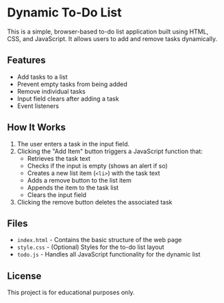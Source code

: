 # Dynamic To-Do List

This is a simple, browser-based to-do list application built using HTML, CSS, and JavaScript. It allows users to add and remove tasks dynamically.

## Features

- Add tasks to a list
- Prevent empty tasks from being added
- Remove individual tasks
- Input field clears after adding a task
- Event listeners

## How It Works

1. The user enters a task in the input field.
2. Clicking the "Add Item" button triggers a JavaScript function that:
   - Retrieves the task text
   - Checks if the input is empty (shows an alert if so)
   - Creates a new list item (`<li>`) with the task text
   - Adds a remove button to the list item
   - Appends the item to the task list
   - Clears the input field
3. Clicking the remove button deletes the associated task

## Files

- `index.html` - Contains the basic structure of the web page
- `style.css` - (Optional) Styles for the to-do list layout
- `todo.js` - Handles all JavaScript functionality for the dynamic list

## License

This project is for educational purposes only.
